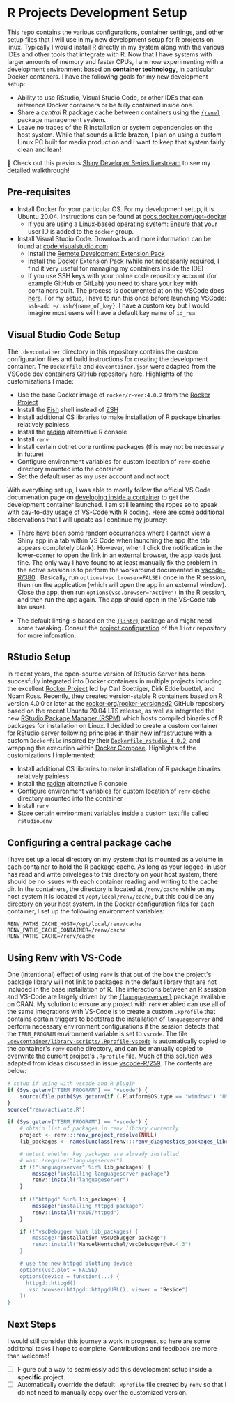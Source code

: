 # R Projects Development Setup

This repo contains the various configurations, container settings, and other setup files that I will use in my new development setup for R projects on linux. Typically I would install R directly in my system along with the various IDEs and other tools that integrate with R.  Now that I have systems with larger amounts of memory and faster CPUs, I am now experimenting with a development environment based on __container technology__, in particular Docker contaners. I have the following goals for my new development setup:

* Ability to use RStudio, Visual Studio Code, or other IDEs that can reference Docker containers or be fully contained inside one.
* Share a _central_ R  package cache between containers using the [`{renv}`](https://rstudio.github.io/renv/) package management system.
* Leave no traces of the R installation or system dependencies on the host system. While that sounds a little brazen, I plan on using a custom Linux PC built for media production and I want to keep that system fairly clean and lean!

🎥 Check out this previous [Shiny Developer Series livestream](https://youtu.be/4wRiPG9LM3o) to see my detailed walkthrough!

## Pre-requisites

* Install Docker for your particular OS. For my development setup, it is Ubuntu 20.04.  Instructions can be found at [docs.docker.com/get-docker](https://docs.docker.com/get-docker/)
     + If you are using a Linux-based operating system: Ensure that your user ID is added to the `docker` group.
* Install Visual Studio Code. Downloads and more information can be found at [code.visualstudio.com](https://code.visualstudio.com)
     + Install the [Remote Development Extension Pack](https://marketplace.visualstudio.com/items?itemName=ms-vscode-remote.vscode-remote-extensionpack) 
     + Install the [Docker Extension Pack](https://marketplace.visualstudio.com/items?itemName=formulahendry.docker-extension-pack) (while not necessarily required, I find it very useful for managing my containers inside the IDE) 
     + If you use SSH keys with your online code repository account (for example GitHub or GitLab) you need to share your key with containers built.  The process is documented at on the VSCode docs [here](https://code.visualstudio.com/docs/remote/containers#_sharing-git-credentials-with-your-container). For my setup, I have to run this once before launching VSCode: `ssh-add ~/.ssh/{name_of_key}`.  I have a custom key but I would imagine most users will have a default key name of `id_rsa`.

## Visual Studio Code Setup

The `.devcontainer` directory in this repository contains the custom configuration files and build instructions for creating the development container. The `Dockerfile` and `devcontainer.json` were adapted from the VSCode dev containers GitHub repository [here](https://github.com/microsoft/vscode-dev-containers/tree/master/containers/r). Highlights of the customizations I made:

* Use the base Docker image of `rocker/r-ver:4.0.2` from the [Rocker Project](https://www.rocker-project.org/)
* Install the [Fish](https://fishshell.com/) shell instead of [ZSH](http://zsh.sourceforge.net/) 
* Install additional OS libraries to make installation of R package binaries relatively painless
* Install the [radian](https://github.com/randy3k/radian) alternative R console
* Install `renv` 
* Install certain dotnet core runtime packages (this may not be necessary in future)
* Configure environment variables for custom location of `renv` cache directory mounted into the container
* Set the default user as my user account and not root

With everything set up, I was able to mostly follow the official VS Code documenation page on [developing inside a container](https://code.visualstudio.com/docs/remote/containers) to get the development container launched. I am still learning the ropes so to speak with day-to-day usage of VS-Code with R coding.  Here are some additional observations that I will update as I continue my journey:

+ There have been some random occurrances where I cannot view a Shiny app in a tab within VS Code when launching the app (the tab appears completely blank).  However, when I click the notification in the lower-corner to open the link in an external browser, the app loads just fine.  The only way I have found to at least manually fix the problem in the active session is to perform the workaround documented in [vscode-R/380](https://github.com/Ikuyadeu/vscode-R/issues/380#issuecomment-657890970) .  Basically, run `options(vsc.browser=FALSE)` once in the R session, then run the application (which will open the app in an external window).  Close the app, then run `options(vsc.browser="Active")` in the R session, and then run the app again.  The app should open in the VS-Code tab like usual.
* The default linting is based on the [`{lintr}`](https://github.com/jimhester/lintr) package and might need some tweaking.  Consult the [project configuration](https://github.com/jimhester/lintr#project-configuration) of the `lintr` repository for more infomation.

## RStudio Setup

In recent years, the open-source version of RStudio Server has been succesfully integrated into Docker containers in multiple projects including the excellent [Rocker Project](https://www.rocker-project.org/) led by Carl Boettiger, Dirk Eddelbuettel, and Noam Ross. Recently, they created version-stable R containers based on R version 4.0.0 or later at the [rocker-org/rocker-versioned2](https://github.com/rocker-org/rocker-versioned2) GitHub repository based on the recent Ubuntu 20.04 LTS release, as well as integrated the new [RStudio Package Manager (RSPM)](https://packagemanager.rstudio.com/) which hosts compiled binaries of R packages for installation on Linux. I decided to create a custom container for RStudio server following principles in their [new infrastructure](https://github.com/rocker-org/rocker-versioned2#modifying-and-extending-images-in-the-new-architecture) with a custom `Dockerfile` inspired by their [`Dockerfile_rstudio_4.0.2`](https://github.com/rocker-org/rocker-versioned2/blob/master/dockerfiles/Dockerfile_rstudio_4.0.2), and wrapping the execution within [Docker Compose](https://docs.docker.com/compose/).  Highlights of the customizations I implemented:

* Install additional OS libraries to make installation of R package binaries relatively painless
* Install the [radian](https://github.com/randy3k/radian) alternative R console
* Configure environment variables for custom location of `renv` cache directory mounted into the container
* Install `renv`
* Store certain environment variables inside a custom text file called `rstudio.env`

## Configuring a central package cache 

I have set up a local directory on my system that is mounted as a volume in each container to hold the R package cache. As long as your logged-in user has read and write priveleges to this directory on your host system, there should be no issues with each container reading and writing to the cache dir.  In the containers, the directory is located at `/renv/cache` while on my host system it is located at `/opt/local/renv/cache`, but this could be any directory on your host system. In the Docker configuration files for each container, I set up the following environment variables:

```
RENV_PATHS_CACHE_HOST=/opt/local/renv/cache
RENV_PATHS_CACHE_CONTAINER=/renv/cache
RENV_PATHS_CACHE=/renv/cache
```

## Using Renv with VS-Code

One (intentional) effect of using `renv` is that out of the box the project's package library will not link to packages in the default library that are not included in the base installation of R. The interactions between an R session and VS-Code are largely driven by the [`{launguageserver}`](https://github.com/REditorSupport/languageserver) package available on CRAN. My solution to ensure any project with `renv` enabled can use all of the same integrations with VS-Code is to create a custom `.Rprofile` that contains certain triggers to bootstrap the installation of `languageserver` and perform necessary environment configurations if the session detects that the `TERM_PROGRAM` environment variable is set to `vscode`. The file [`.devcontainer/library-scripts/.Rprofile-vscode`](https://github.com/rpodcast/r_dev_projects/blob/master/.devcontainer/library-scripts/.Rprofile-vscode) is automatically copied to the container's `renv` cache directory, and can be manually copied to overwrite the current project's `.Rprofile` file.  Much of this solution was adapted from ideas discussed in issue [vscode-R/259](https://github.com/Ikuyadeu/vscode-R/issues/259). The contents are below:

```r
# setup if using with vscode and R plugin
if (Sys.getenv("TERM_PROGRAM") == "vscode") {
    source(file.path(Sys.getenv(if (.Platform$OS.type == "windows") "USERPROFILE" else "HOME"), ".vscode-R", "init.R"))
}
source("renv/activate.R")

if (Sys.getenv("TERM_PROGRAM") == "vscode") {
    # obtain list of packages in renv library currently
    project <- renv:::renv_project_resolve(NULL)
    lib_packages <- names(unclass(renv:::renv_diagnostics_packages_library(project))$Packages)

    # detect whether key packages are already installed
    # was: !require("languageserver")
    if (!"languageserver" %in% lib_packages) {
        message("installing languageserver package")
        renv::install("languageserver")
    }
    
    if (!"httpgd" %in% lib_packages) {
        message("installing httpgd package")
        renv::install("nx10/httpgd")
    }

    if (!"vscDebugger %in% lib_packages) {
        message("installation vscDebugger package")
        renv::install("ManuelHentschel/vscDebugger@v0.4.3")
    }

    # use the new httpgd plotting device
    options(vsc.plot = FALSE)
    options(device = function(...) {
      httpgd::httpgd()
      .vsc.browser(httpgd::httpgdURL(), viewer = "Beside")
    })
}
```

## Next Steps

I would still consider this journey a work in progress, so here are some additonal tasks I hope to complete.  Contributions and feedback are more than welcome!

* [ ] Figure out a way to seamlessly add this development setup inside a __specific__ project. 
* [ ] Automatically override the default `.Rprofile` file created by `renv` so that I do not need to manually copy over the customized version.
